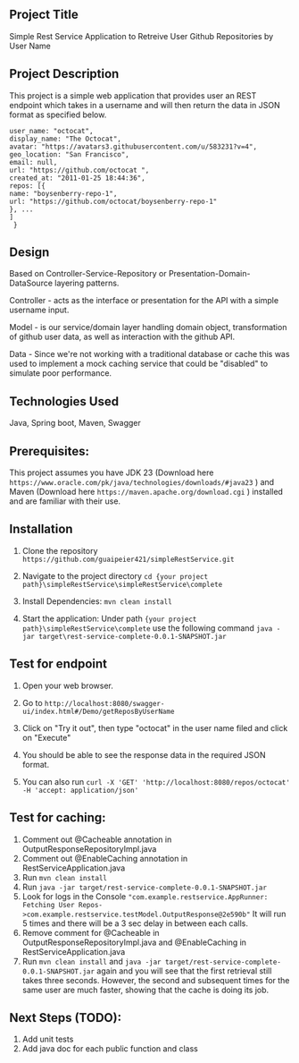 ## Project Title
Simple Rest Service Application to Retreive User Github Repositories by User Name

## Project Description
This project is a simple web application that provides user an REST endpoint which takes in a username and will then
return the data in JSON format as specified below.
```{
user_name: "octocat",
display_name: "The Octocat",
avatar: "https://avatars3.githubusercontent.com/u/583231?v=4",
geo_location: "San Francisco",
email: null,
url: "https://github.com/octocat ",
created_at: "2011-01-25 18:44:36",
repos: [{
name: "boysenberry-repo-1",
url: "https://github.com/octocat/boysenberry-repo-1"
}, ...
]
 }
  ```
## Design
Based on Controller-Service-Repository or Presentation-Domain-DataSource layering patterns. 

Controller - acts as the interface or presentation for the API with a simple username input.

Model - is our service/domain layer handling domain object, transformation of github user data, as well as interaction with the github API.

Data - Since we're not working with a traditional database or cache this was used to implement a mock caching service that could be "disabled" to simulate poor performance.

## Technologies Used
Java, Spring boot, Maven, Swagger

## Prerequisites:
This project assumes you have JDK 23 (Download here ```https://www.oracle.com/pk/java/technologies/downloads/#java23``` )
and Maven (Download here ```https://maven.apache.org/download.cgi``` ) installed and are familiar with their use.

## Installation
1. Clone the repository
   ```https://github.com/guaipeier421/simpleRestService.git```

2. Navigate to the project directory
  ```cd {your project path}\simpleRestService\simpleRestService\complete```

3. Install Dependencies:
   ```mvn clean install``` 

4. Start the application: Under path 
   ```{your project path}\simpleRestService\complete```
   use the following command
   ```java -jar target\rest-service-complete-0.0.1-SNAPSHOT.jar```
   
## Test for endpoint
1. Open your web browser.
2. Go to ```http://localhost:8080/swagger-ui/index.html#/Demo/getReposByUserName```
3. Click on "Try it out", then type "octocat" in the user name filed and click on "Execute"
4. You should be able to see the response data in the required JSON format.

5. You can also run ```curl -X 'GET' 'http://localhost:8080/repos/octocat' -H 'accept: application/json'```

## Test for caching:
1. Comment out @Cacheable annotation in OutputResponseRepositoryImpl.java
2. Comment out  @EnableCaching annotation in RestServiceApplication.java
3. Run ```mvn clean install``` 
4. Run ```java -jar target/rest-service-complete-0.0.1-SNAPSHOT.jar```
5. Look for logs in the Console
  ``` "com.example.restservice.AppRunner: Fetching User Repos->com.example.restservice.testModel.OutputResponse@2e590b" ```
   It will run 5 times and there will be a 3 sec delay in between each calls.
6. Remove comment for @Cacheable in OutputResponseRepositoryImpl.java and  @EnableCaching in RestServiceApplication.java
7. Run ```mvn clean install``` and ```java -jar target/rest-service-complete-0.0.1-SNAPSHOT.jar``` again 
   and you will see that the first retrieval still takes three seconds.  However, the second and subsequent 
   times for the same user are much faster, showing that the cache is doing its job.

## Next Steps (TODO):
1. Add unit tests
2. Add java doc for each public function and class
  

